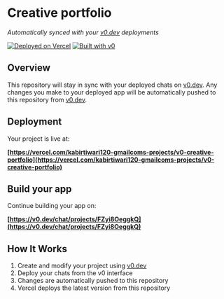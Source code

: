# Creative portfolio

*Automatically synced with your [v0.dev](https://v0.dev) deployments*

[![Deployed on Vercel](https://img.shields.io/badge/Deployed%20on-Vercel-black?style=for-the-badge&logo=vercel)](https://vercel.com/kabirtiwari120-gmailcoms-projects/v0-creative-portfolio)
[![Built with v0](https://img.shields.io/badge/Built%20with-v0.dev-black?style=for-the-badge)](https://v0.dev/chat/projects/FZyi8OeggkQ)

## Overview

This repository will stay in sync with your deployed chats on [v0.dev](https://v0.dev).
Any changes you make to your deployed app will be automatically pushed to this repository from [v0.dev](https://v0.dev).

## Deployment

Your project is live at:

**[https://vercel.com/kabirtiwari120-gmailcoms-projects/v0-creative-portfolio](https://vercel.com/kabirtiwari120-gmailcoms-projects/v0-creative-portfolio)**

## Build your app

Continue building your app on:

**[https://v0.dev/chat/projects/FZyi8OeggkQ](https://v0.dev/chat/projects/FZyi8OeggkQ)**

## How It Works

1. Create and modify your project using [v0.dev](https://v0.dev)
2. Deploy your chats from the v0 interface
3. Changes are automatically pushed to this repository
4. Vercel deploys the latest version from this repository